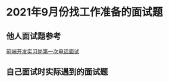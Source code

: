 # 2021年9月份找工作准备的面试题

## 他人面试题参考

[前端开发实习岗第一次电话面试](https://www.bilibili.com/video/BV19T4y1J7tC/?spm_id_from=333.788.recommend_more_video.6)

## 自己面试时实际遇到的面试题